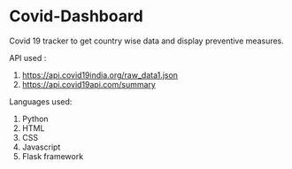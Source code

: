 # Covid-Dashboard
  Covid 19 tracker to get country wise data and display preventive measures.
  
API used :
1) https://api.covid19india.org/raw_data1.json
2) https://api.covid19api.com/summary

Languages used:
1. Python
2. HTML
3. CSS
4. Javascript
5. Flask framework
